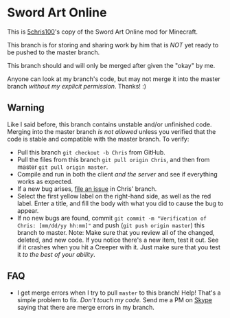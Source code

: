 Sword Art Online
================

This is [5chris100](https://github.com/5chris100)'s copy of the Sword Art Online mod for Minecraft.

This branch is for storing and sharing work by him that is *NOT* yet ready to be pushed to the master branch.

This branch should and will only be merged after given the "okay" by me.

Anyone can look at my branch's code, but may not merge it into the master branch _without my explicit permission_. Thanks! :)

Warning
-------

Like I said before, this branch contains unstable and/or unfinished code.
Merging into the master branch *is not allowed* unless you verified that the code is stable and compatible with the master branch.
To verify:
* Pull this branch `git checkout -b Chris` from GitHub.
* Pull the files from this branch `git pull origin Chris`, and then from master `git pull origin master`.
* Compile and run in both the client *and the server* and see if everything works as expected.
* If a new bug arises, [file an issue](https://github.com/bfox1/SAO/issues/new) in Chris' branch.
* Select the first yellow label on the right-hand side, as well as the red label. Enter a title, and fill the body with what you did to cause the bug to appear.
* If no new bugs are found, commit `git commit -m "Verification of Chris: [mm/dd/yy hh:mm]"` and push (`git push origin master`) this branch to master.
Note: Make sure that you review all of the changed, deleted, and new code. If you notice there's a new item, test it out. See if it crashes when you hit a Creeper with it.
Just make sure that you test it *to the best of your ability*.

FAQ
---

* I get merge errors when I try to pull `master` to this branch! Help!
That's a simple problem to fix. *Don't touch my code.* Send me a PM on [Skype](skype:kazuto_kirigaya_2?chat) saying that there are merge errors in my branch.

